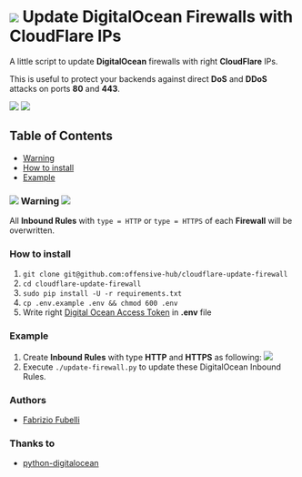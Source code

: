 # ![](https://cloud.digitalocean.com/favicon.png) Update DigitalOcean Firewalls with CloudFlare IPs

A little script to update **DigitalOcean** firewalls with right **CloudFlare** IPs.

This is useful to protect your backends against direct **DoS** and **DDoS** attacks on ports **80** and **443**.

![](https://upload.wikimedia.org/wikipedia/commons/thumb/f/ff/DigitalOcean_logo.svg/150px-DigitalOcean_logo.svg.png)
![](https://upload.wikimedia.org/wikipedia/en/6/65/Cloudflare_logo.png)

## Table of Contents

- [Warning](#-warning-)
- [How to install](#how-to-install)
- [Example](#example)

### ![](https://raw.githubusercontent.com/offensive-hub/digitalocean-firewall/master/resources/danger_icon.png) Warning ![](https://raw.githubusercontent.com/offensive-hub/digitalocean-firewall/master/resources/danger_icon.png)

All **Inbound Rules** with `type = HTTP` or `type = HTTPS` of each **Firewall**  will be overwritten.


### How to install

 1) `git clone git@github.com:offensive-hub/cloudflare-update-firewall`
 2) `cd cloudflare-update-firewall`
 3) `sudo pip install -U -r requirements.txt`
 4) `cp .env.example .env && chmod 600 .env`
 5) Write right [Digital Ocean Access Token](https://www.digitalocean.com/docs/apis-clis/api/create-personal-access-token/) in **.env** file

### Example

 1) Create **Inbound Rules** with type **HTTP** and **HTTPS** as following:
    ![](https://raw.githubusercontent.com/offensive-hub/digitalocean-firewall/master/resources/DigitalOcean_Rules.png)
 2) Execute `./update-firewall.py` to update these DigitalOcean Inbound Rules.

### Authors

* [Fabrizio Fubelli](https://fabrizio.fubelli.org)

### Thanks to

* [python-digitalocean](https://github.com/koalalorenzo/python-digitalocean)
